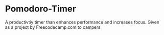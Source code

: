 # Pomodoro-Timer
A productivtiy timer than enhances performance and increases focus. Given as a project by Freecodecamp.com to campers
